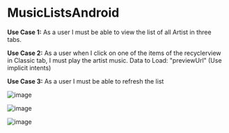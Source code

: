 # MusicListsAndroid

**Use Case 1:** As a user I must be able to view the list of all Artist in three tabs.

**Use Case 2:** As a user when I click on one of the items of the recyclerview in Classic tab, I must play the artist music. Data to Load: "previewUrl"
(Use implicit intents)

**Use Case 3:** As a user I must be able to refresh the list

![image](https://user-images.githubusercontent.com/37752740/164269573-7d36a50f-5f98-4e44-975a-1a2181ea3f08.png)

![image](https://user-images.githubusercontent.com/37752740/164269733-49c82b47-9b00-440a-b780-245628bffd66.png)

![image](https://user-images.githubusercontent.com/37752740/164269805-97e9bb11-10fa-4fa1-a6d5-b70f7f6843d5.png)
